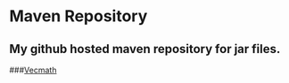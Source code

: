 # Maven Repository
## My github hosted maven repository for jar files.

###[Vecmath](https://ghrepo.ssmidge.xyz/javax/vecmath/vecmath/1.5.2/vecmath-1.5.2.jar)
